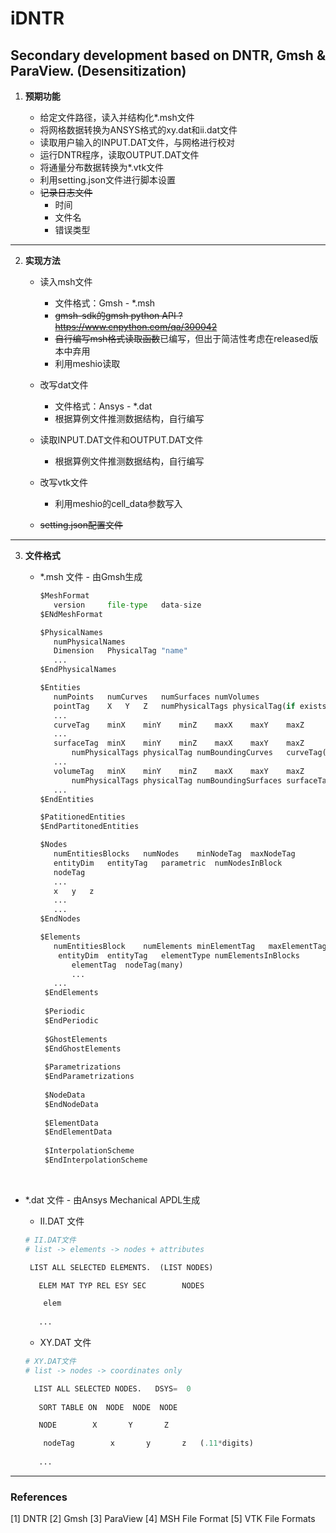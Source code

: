 # iDNTR
Secondary development based on DNTR, Gmsh &amp; ParaView. (Desensitization)
---

1. **预期功能**

   - 给定文件路径，读入并结构化*.msh文件
   - 将网格数据转换为ANSYS格式的xy.dat和ii.dat文件
   - 读取用户输入的INPUT.DAT文件，与网格进行校对
   - 运行DNTR程序，读取OUTPUT.DAT文件
   - 将通量分布数据转换为*.vtk文件
   - 利用setting.json文件进行脚本设置
   - ~~记录日志文件~~
     - 时间
     - 文件名
     - 错误类型
---

2. **实现方法**

   - 读入msh文件

     - 文件格式：Gmsh - *.msh
     - ~~gmsh-sdk的gmsh python API ? https://www.cnpython.com/qa/300042~~
     - ~~自行编写msh格式读取函数~~已编写，但出于简洁性考虑在released版本中弃用
     - 利用meshio读取

   - 改写dat文件

     - 文件格式：Ansys - *.dat
     - 根据算例文件推测数据结构，自行编写

   - 读取INPUT.DAT文件和OUTPUT.DAT文件
      
      - 根据算例文件推测数据结构，自行编写
      
   - 改写vtk文件
   
      - 利用meshio的cell_data参数写入

   - ~~setting.json配置文件~~
---

3. **文件格式**

   - *.msh 文件 - 由Gmsh生成

     ```python
     $MeshFormat
     	version		file-type	data-size
     $ENdMeshFormat
     
     $PhysicalNames
     	numPhysicalNames
     	Dimension	PhysicalTag	"name"
     	...
     $EndPhysicalNames
     
     $Entities
     	numPoints	numCurves	numSurfaces	numVolumes
     	pointTag	X	Y	Z	numPhysicalTags	physicalTag(if exists)
     	...
     	curveTag	minX	minY	minZ	maxX	maxY	maxZ					numPhysicalTags	physicalTag	numBoundingPoints	pointTag(+-)
     	...
     	surfaceTag	minX	minY	minZ	maxX	maxY	maxZ
     		numPhysicalTags	physicalTag	numBoundingCurves	curveTag(+-)
     	...
     	volumeTag	minX	minY	minZ	maxX	maxY	maxZ
     		numPhysicalTags	physicalTag	numBoundingSurfaces	surfaceTag(+-)
     	...
     $EndEntities
     
     $PatitionedEntities
     $EndPartitonedEntities
     
     $Nodes
     	numEntitiesBlocks	numNodes	minNodeTag	maxNodeTag
     	entityDim	entityTag	parametric	numNodesInBlock
     	nodeTag
     	...
     	x	y	z
     	...
     	...
     $EndNodes
     
     $Elements
     	numEntitiesBlock	numElements	minElementTag	maxElementTag
         entityDim	entityTag	elementType	numElementsInBlocks
      		elementTag	nodeTag(many)
     		...
      	...
      $EndElements
      
      $Periodic
      $EndPeriodic
      
      $GhostElements
      $EndGhostElements
      
      $Parametrizations
      $EndParametrizations
      
      $NodeData
      $EndNodeData
      
      $ElementData
      $EndElementData
      
      $InterpolationScheme
      $EndInterpolationScheme
     ```


​     

   - *.dat 文件 - 由Ansys Mechanical APDL生成

     - II.DAT 文件


     ```python
     # II.DAT文件
     # list -> elements -> nodes + attributes
     
      LIST ALL SELECTED ELEMENTS.  (LIST NODES)
     
     	ELEM MAT TYP REL ESY SEC        NODES
     
         elem 
         
     	...
     ```

     - XY.DAT 文件

     ```python
     # XY.DAT文件
     # list -> nodes -> coordinates only
     
       LIST ALL SELECTED NODES.   DSYS=  0
     	
     	SORT TABLE ON  NODE  NODE  NODE
     
     	NODE		X		Y		Z
     
         nodeTag		x		y		z	(.11*digits)
         
     	...
     ```
---
### References
[1] DNTR
[2] Gmsh
[3] ParaView
[4] MSH File Format
[5] VTK File Formats
